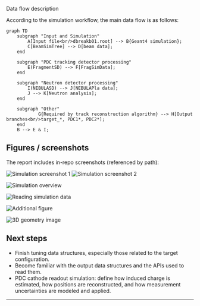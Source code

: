 Data flow description

According to the simulation workflow, the main data flow is as follows:

```mermaid
graph TD
    subgraph "Input and Simulation"
        A[Input file<br/>dbreakb01.root] --> B{Geant4 simulation};
        C[BeamSimTree] --> D[beam data];
    end

    subgraph "PDC tracking detector processing"
        E(FragmentSD) --> F[FragSimData];
    end

    subgraph "Neutron detector processing"
        I(NEBULASD) --> J[NEBULAPla data];
        J --> K[Neutron analysis];
    end

    subgraph "Other"
            G{Required by track reconstruction algorithm} --> H[Output branches<br/>target_*, PDC1*, PDC2*];
    end
    B --> E & I;
```


## Figures / screenshots
The report includes in-repo screenshots (referenced by path):

![Simulation screenshot 1](assets/WORK_REPORT_WEEK/image-2.png)
![Simulation screenshot 2](assets/WORK_REPORT_WEEK/image-3.png)

![Simulation overview](assets/WORK_REPORT_WEEK/image.png)




![Reading simulation data](assets/WORK_REPORT_WEEK/image-1.png)

![Additional figure](assets/WORK_REPORT_WEEK/image-4.png)

![3D geometry image](assets/WORK_REPORT_WEEK/3d05fc0f0bee14720dc36b2a8ed1fda.jpg)

## Next steps
- Finish tuning data structures, especially those related to the target configuration.  
- Become familiar with the output data structures and the APIs used to read them.  
- PDC cathode readout simulation: define how induced charge is estimated, how positions are reconstructed, and how measurement uncertainties are modeled and applied.

---



                







